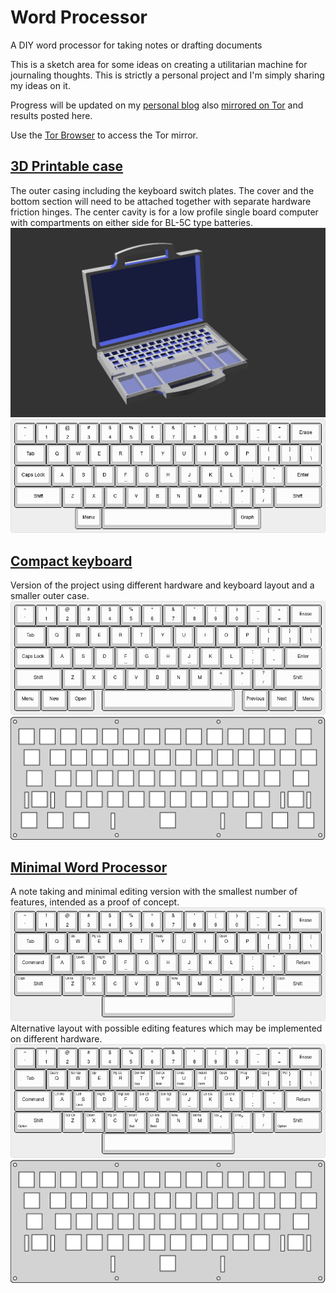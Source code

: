 # Word Processor
A DIY word processor for taking notes or drafting documents

This is a sketch area for some ideas on creating a utilitarian machine for journaling thoughts. This is strictly a personal project and I'm simply sharing my ideas on it.

Progress will be updated on my [personal blog](https://rc.sh2.us/tags/computer) also [mirrored on Tor](http://kpz62k4pnyh5g5t2efecabkywt2aiwcnqylthqyywilqgxeiipen5xid.onion/tags/computer) and results posted here.

Use the [Tor Browser](https://www.torproject.org/) to access the Tor mirror.

## [3D Printable case](https://github.com/cypnk/WordProcessor/tree/master/hardware/case) 
The outer casing including the keyboard switch plates. The cover and the bottom section will need to be attached together with separate hardware friction hinges. The center cavity is for a low profile single board computer with compartments on either side for BL-5C type batteries.  
![3D Case](https://raw.githubusercontent.com/cypnk/WordProcessor/master/hardware/case/screenshot2.png)  
![Case keyboard layout](https://raw.githubusercontent.com/cypnk/WordProcessor/master/hardware/case/keyboard-layout.png)  
## [Compact keyboard](https://github.com/cypnk/WordProcessor/tree/master/hardware/compact)
Version of the project using different hardware and keyboard layout and a smaller outer case.  
![Compact layout](https://raw.githubusercontent.com/cypnk/WordProcessor/master/hardware/compact/layout.png)  
![Keyboard switchplate](https://raw.githubusercontent.com/cypnk/WordProcessor/master/hardware/compact/switchlasertpl.svg)
## [Minimal Word Processor](https://github.com/cypnk/WordProcessor/tree/master/hardware/minimal)
A note taking and minimal editing version with the smallest number of features, intended as a proof of concept.
![Minimal layout](https://raw.githubusercontent.com/cypnk/WordProcessor/master/hardware/minimal/layout_cmd.png)  
Alternative layout with possible editing features which may be implemented on different hardware.
![Editing function minimal layout](https://raw.githubusercontent.com/cypnk/WordProcessor/master/hardware/minimal/layout_cmd_full.png)
![Keyboard switch gasket](https://raw.githubusercontent.com/cypnk/WordProcessor/master/hardware/minimal/switch_gasket.svg)
